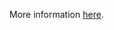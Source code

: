More information [here](https://docs.bridgecrew.io/docs/ensure-guardduty-is-enabled-to-specific-orgregion).
